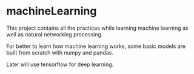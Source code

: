 # machineLearning
This project contains all the practices while learning machine learning as well as natural networking processing.

For better to learn how machine learning works, some basic models are built from scratch with numpy and pandas.

Later will use tensorflow for deep learning.
